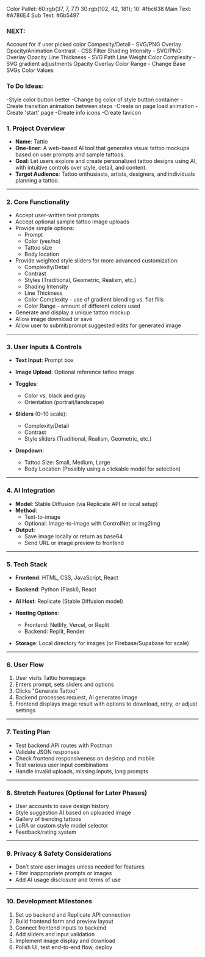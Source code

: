 

Color Pallet:
    60:rgb(37, 7, 77)
    30:rgb(102, 42, 181);
    10: #fbc638
    Main Text: #A786E4
    Sub Text: #6b5497


### NEXT:
Account for if user picked color
Compexity/Detail - SVG/PNG Overlay Opacity/Animation
Contrast - CSS Filter
Shading Intensity - SVG/PNG Overlay Opacity
Line Thickness - SVG Path Line Weight
Color Complexity - SVG gradient adjustments Opacity Overlay
Color Range - Change Base SVGs Color Values



### To Do Ideas:
-Style color button better
-Change bg color of style button container
-Create transition animation between steps
-Create on page load animation
-Create 'start' page
-Create info icons
-Create favicon



### 1. Project Overview

* **Name**: Tattio
* **One-liner**: A web-based AI tool that generates visual tattoo mockups based on user prompts and sample tattoos.
* **Goal**: Let users explore and create personalized tattoo designs using AI, with intuitive controls over style, detail, and content.
* **Target Audience**: Tattoo enthusiasts, artists, designers, and individuals planning a tattoo.

---

### 2. Core Functionality

* Accept user-written text prompts
* Accept optional sample tattoo image uploads
* Provide simple options:
  * Prompt
  * Color (yes/no)
  * Tattoo size
  * Body location
* Provide weighted style sliders for more advanced customization:
  * Complexity/Detail
  * Contrast
  * Styles (Traditional, Geometric, Realism, etc.)
  * Shading Intensity
  * Line Thickness
  * Color Complexity - use of gradient blending vs. flat fills
  * Color Range - amount of different colors used
* Generate and display a unique tattoo mockup
* Allow image download or save
* Allow user to submit/prompt suggested edits for generated image

---

### 3. User Inputs & Controls

* **Text Input**: Prompt box
* **Image Upload**: Optional reference tattoo image
* **Toggles**:

  * Color vs. black and gray
  * Orientation (portrait/landscape)
* **Sliders** (0–10 scale):

  * Complexity/Detail
  * Contrast
  * Style sliders (Traditional, Realism, Geometric, etc.)
* **Dropdown**:

  * Tattoo Size: Small, Medium, Large
  * Body Location (Possibly using a clickable model for selection)

---

### 4. AI Integration

* **Model**: Stable Diffusion (via Replicate API or local setup)
* **Method**:
  * Text-to-image
  * Optional: Image-to-image with ControlNet or img2img
* **Output**:
  * Save image locally or return as base64
  * Send URL or image preview to frontend

---

### 5. Tech Stack

* **Frontend**: HTML, CSS, JavaScript, React
* **Backend**: Python (FlaskI), React
* **AI Host**: Replicate (Stable Diffusion model)
* **Hosting Options**:

  * Frontend: Netlify, Vercel, or Replit
  * Backend: Replit, Render
* **Storage**: Local directory for images (or Firebase/Supabase for scale)

---

### 6. User Flow

1. User visits Tattio homepage
2. Enters prompt, sets sliders and options
4. Clicks "Generate Tattoo"
5. Backend processes request, AI generates image
6. Frontend displays image result with options to download, retry, or adjust settings

---

### 7. Testing Plan

* Test backend API routes with Postman
* Validate JSON responses
* Check frontend responsiveness on desktop and mobile
* Test various user input combinations
* Handle invalid uploads, missing inputs, long prompts

---

### 8. Stretch Features (Optional for Later Phases)

* User accounts to save design history
* Style suggestion AI based on uploaded image
* Gallery of trending tattoos
* LoRA or custom style model selector
* Feedback/rating system

---

### 9. Privacy & Safety Considerations

* Don’t store user images unless needed for features
* Filter inappropriate prompts or images
* Add AI usage disclosure and terms of use

---

### 10. Development Milestones

1. Set up backend and Replicate API connection
2. Build frontend form and preview layout
3. Connect frontend inputs to backend
4. Add sliders and input validation
5. Implement image display and download
6. Polish UI, test end-to-end flow, deploy
